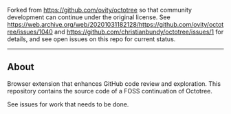 Forked from https://github.com/ovity/octotree so that community development can
continue under the original license. See
https://web.archive.org/web/20201031182128/https://github.com/ovity/octotree/issues/1040
and https://github.com/christianbundy/octotree/issues/1 for details, and see
open issues on this repo for current status.

----

## About

Browser extension that enhances GitHub code review and exploration. This
repository contains the source code of a FOSS continuation of Octotree.

See issues for work that needs to be done.

